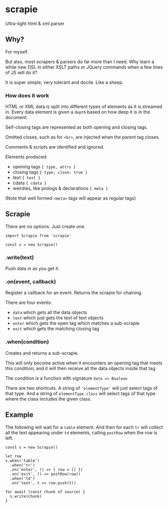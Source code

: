 # scrapie
Ultra-light html &amp; xml parser


## Why?

For myself.

But also, most scrapers & parsers do far more than I need. Why learn a
while new DSL in either XSLT paths or JQuery commands when a few
lines of JS will do it?

It is super simple, very tolerant and docile. Like a sheep.

### How does it work

HTML or XML data is split into different types of elements 
as it is streamed in.
Every data element is given a `depth` based on how deep it is in the document.

Self-closing tags are represented as both opening and closing tags.

Omitted closes, such as for `<br>`, are injected when the parent tag closes.

Comments & scripts are identified and ignored.

Elements produced:

- opening tags `{ type, attrs }`
- closing tags `{ type, close: true }`
- text `{ text }`
- cdata `{ cdata }`
- weirdies, like prologs & declarations `{ meta }`

(Note that well formed `<meta>` tags will appear as regular tags)


## Scrapie

There are no options. Just create one.
```
import Scrapie from 'scrapie'

const s = new Scrapie()
```

### .write(text)
Push data in as you get it.

### .on(event, callback)
Register a callback for an event. Returns the scrapie for chaining.

There are four events:

- `data` which gets all the data objects
- `text` which just gets the text of text objects
- `enter` which gets the open tag which matches a sub-scrapie
- `exit` which gets the matching closing tag

### .when(condition)
Creates and returns a sub-scrapie.

This will only become active
when it encounters an opening tag that meets this condition, and it will
then receive all the data objects inside that tag.

The condition is a function with signature `data => Boolean`

There are two shortcuts. A string of `'elementType'` will just select tags of
that type. And a string of `elementType.class` will select tags of that type
where the class includes the given class.

## Example

The following will wait for a `table` element. And then for each `tr` will
collect all the text appearing under `td` elements, calling `postRow` when
the row is left.

```
const s = new Scrapie()

let row
s.when('table')
  .when('tr')
  .on('enter', () => { row = [] })
  .on('exit', () => postRow(row))
  .when('td')
  .on('text', t => row.push(t))

for await (const chunk of source) {
  s.write(chunk)
}
```
